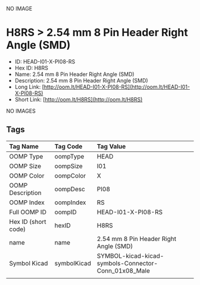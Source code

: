 


  
NO IMAGE  
# H8RS > 2.54 mm 8 Pin Header Right Angle (SMD)

- ID: HEAD-I01-X-PI08-RS
- Hex ID: H8RS
- Name: 2.54 mm 8 Pin Header Right Angle (SMD)
- Description: 2.54 mm 8 Pin Header Right Angle (SMD)
- Long Link: [http://oom.lt/HEAD-I01-X-PI08-RS](http://oom.lt/HEAD-I01-X-PI08-RS)
- Short Link: [http://oom.lt/H8RS](http://oom.lt/H8RS)
  
NO IMAGES  
## Tags
  

|Tag Name|Tag Code|Tag Value|
| :--- | :--- | :--- |
|OOMP Type|oompType|HEAD|
|OOMP Size|oompSize|I01|
|OOMP Color|oompColor|X|
|OOMP Description|oompDesc|PI08|
|OOMP Index|oompIndex|RS|
|Full OOMP ID|oompID|HEAD-I01-X-PI08-RS|
|Hex ID (short code)|hexID|H8RS|
|name|name|2.54 mm 8 Pin Header Right Angle (SMD)|
|Symbol Kicad|symbolKicad|SYMBOL-kicad-kicad-symbols-Connector-Conn_01x08_Male|
||||
